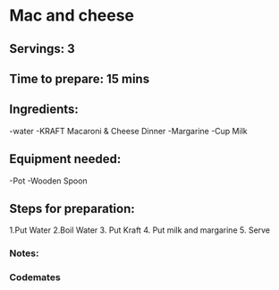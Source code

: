 # Mac and cheese 

## Servings: 3

## Time to prepare: 15 mins

## Ingredients:
-water
-KRAFT Macaroni & Cheese Dinner
-Margarine
-Cup Milk

## Equipment needed:
-Pot
-Wooden Spoon

## Steps for preparation:
1.Put Water
2.Boil Water
3. Put Kraft
4. Put milk and margarine
5. Serve


### Notes:



### Codemates #
